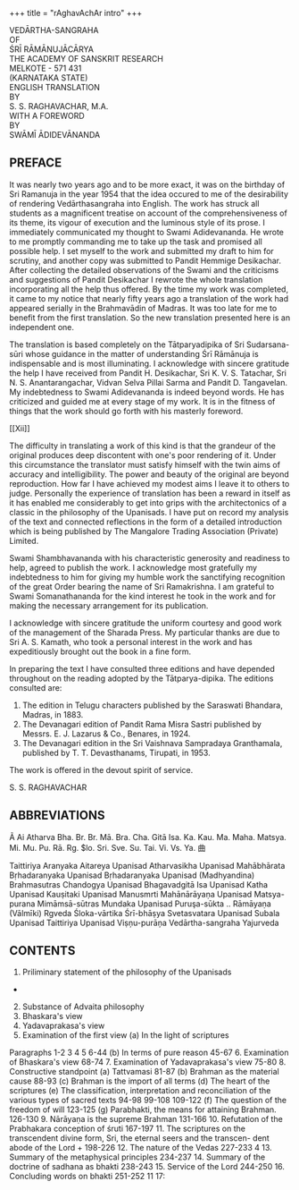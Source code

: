 +++
title = "rAghavAchAr intro"
+++

VEDĀRTHA-SANGRAHA  
OF  
ŚRĪ RĀMĀNUJĀCĀRYA  
THE ACADEMY OF SANSKRIT RESEARCH   
MELKOTE - 571 431  
(KARNATAKA STATE)  
ENGLISH TRANSLATION   
BY  
S. S. RAGHAVACHAR, M.A.  
WITH A FOREWORD  
BY  
SWĀMĪ ĀDIDEVĀNANDA  



## PREFACE 

It was nearly two years ago and to be more exact, it was on the birthday of Sri Ramanuja in the year 1954 that the idea occured to me of the desirability of rendering Vedārthasangraha into English. The work has struck all students as a magnificent treatise on account of the comprehensiveness of its theme, its vigour of execution and the luminous style of its prose. I immediately communicated my thought to Swami Adidevananda. He wrote to me promptly commanding me to take up the task and promised all possible help. I set myself to the work and submitted my draft to him for scrutiny, and another copy was submitted to Pandit Hemmige Desikachar. After collecting the detailed observations of the Swami and the criticisms and suggestions of Pandit Desikachar I rewrote the whole translation incorporating all the help thus offered. By the time my work was completed, it came to my notice that nearly fifty years ago a translation of the work had appeared serially in the Brahmavādin of Madras. It was too late for me to benefit from the first translation. So the new translation presented here is an independent one. 

The translation is based completely on the Tātparyadipika of Sri Sudarsana-sūri whose guidance in the matter of understanding Śrī Rāmānuja is indispensable and is most illuminating. 
I acknowledge with sincere gratitude the help I have received from Pandit H. Desikachar, Sri K. V. S. Tatachar, Sri N. S. Anantarangachar, Vidvan Selva Pillai Sarma and Pandit D. Tangavelan. My indebtedness to Swami Adidevananda is indeed beyond words. He has criticized and guided me at every stage of my work. It is in the fitness of things that the work should go forth with his masterly foreword. 

[[Xii]] 

The difficulty in translating a work of this kind is that the grandeur of the original produces deep discontent with one's poor rendering of it. Under this circumstance the translator must satisfy himself with the twin aims of accuracy and intelligibility. The power and beauty of the original are beyond reproduction. How far I have achieved my modest aims I leave it to others to judge. Personally the experience of translation has been a reward in itself as it has enabled me considerably to get into grips with the architectonics of a classic in the philosophy of the Upanisads. I have put on record my analysis of the text and connected reflections in the form of a detailed introduction which is being published by The Mangalore Trading Association (Private) Limited. 

Swami Shambhavananda with his characteristic generosity and readiness to help, agreed to publish the work. I acknowledge most gratefully my indebtedness to him for giving my humble work the sanctifying recognition of the great Order bearing the name of Sri Ramakrishna. I am grateful to Swami Somanathananda for the kind interest he took in the work and for making the necessary arrangement for its publication. 

I acknowledge with sincere gratitude the uniform courtesy and good work of the management of the Sharada Press. My particular thanks are due to Sri A. S. Kamath, who took a personal interest in the work and has expeditiously brought out the book in a fine form. 

In preparing the text I have consulted three editions and have depended throughout on the reading adopted by the Tātparya-dipika. The editions consulted are: 

1. The edition in Telugu characters published by the Saraswati Bhandara, Madras, in 1883. 
2. The Devanagari edition of Pandit Rama Misra Sastri published by Messrs. E. J. Lazarus & Co., Benares, in 1924. 
3. The Devanagari edition in the Sri Vaishnava Sampradaya Granthamala, published by T. T. Devasthanams, Tirupati, in 1953. 

The work is offered in the devout spirit of service. 

S. S. RAGHAVACHAR 

## ABBREVIATIONS 

Ã 
Ai 
Atharva 
Bha. 
Br. 
Br. Mā. 
Bra. 
Cha. 
Gitā 
Isa. 
Ka. 
Kau. 
Ma. 
Maha. 
Matsya. 
Mi. 
Mu. 
Pu. 
Rā. 
Rg. 
$lo. 
Sri. 
Sve. 
Su. 
Tai. 
Vi. 
Vs. 
Ya. 
曲 

Taittiriya Aranyaka 
Aitareya Upanisad 
Atharvasikha Upanisad 
Mahābhārata 
Bṛhadaranyaka Upanisad 
Bṛhadaranyaka Upanisad (Madhyandina) 
Brahmasutras 
Chandogya Upanisad 
Bhagavadgitā 
Isa Upanisad 
Katha Upanisad 
Kauṣitaki Upanisad 
Manusmrti 
Mahānārāyaṇa Upanisad 
Matsya-purana 
Mimāmsā-sūtras 
Mundaka Upanisad Puruşa-sūkta 
.. Rāmāyaṇa (Vālmīki) 
Rgveda Śloka-vārtika Śrī-bhāṣya 
Svetasvatara Upanisad 
Subala Upanisad 
Taittiriya Upanisad 
Viṣņu-purāņa 
Vedārtha-sangraha 
Yajurveda 

## CONTENTS 
1. Priliminary statement of the philosophy of 
the Upanisads 
* 
2. Substance of Advaita philosophy 
3. Bhaskara's view 
4. Yadavaprakasa's view 
5. Examination of the first view 
(a) In the light of scriptures 

Paragraphs 
1-2 
3 
4 
5 
6-44 
(b) In terms of pure reason 
45-67 
6. Examination of Bhaskara's view 
68-74 
7. Examination of Yadavaprakasa's view 
75-80 
8. Constructive standpoint 
(a) Tattvamasi 
81-87 
(b) Brahman as the material cause 
88-93 
(c) Brahman is the import of all terms (d) The heart of the scriptures 
(e) The classification, interpretation and reconciliation of the various types of sacred texts 
94-98 
99-108 
109-122 
(f) The question of the freedom of will 
123-125 
(g) Parabhakti, the means for attaining 
Brahman. 
126-130 
9. Nārāyaṇa is the supreme Brahman 
131-166 
10. Refutation of the Prabhakara conception of 
śruti 
167-197 
11. The scriptures on the transcendent divine form, Sri, the eternal seers and the transcen- 
dent abode of the Lord 
+ 
198-226 
12. The nature of the Vedas 
227-233 
4 
13. Summary of the metaphysical principles 
234-237 
14. Summary of the doctrine of sadhana as bhakti 
238-243 
15. Service of the Lord 
244-250 
16. Concluding words on bhakti 
251-252 
11 17: 
